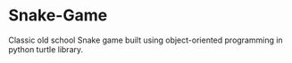 # Snake-Game
Classic old school Snake game built using object-oriented programming in python turtle library.

